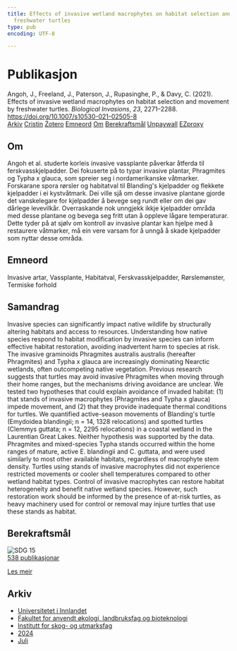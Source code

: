 ```yaml
---
title: Effects of invasive wetland macrophytes on habitat selection and movement by
  freshwater turtles
type: pub
encoding: UTF-8

---
```

<h1>Publikasjon</h1>
<article id="csl-bib-container-3I95N6AS" class="csl-bib-container">
  <div class="csl-bib-body"> <div class="csl-entry">Angoh, J., Freeland, J., Paterson, J., Rupasinghe, P., &#38; Davy, C. (2021). Effects of invasive wetland macrophytes on habitat selection and movement by freshwater turtles. <i>Biological Invasions</i>, <i>23</i>, 2271–2288. <a href="https://doi.org/10.1007/s10530-021-02505-8">https://doi.org/10.1007/s10530-021-02505-8</a></div> </div>
  <div class="csl-bib-buttons">
    <a href="#taxonomy-article-3I95N6AS" alt="archive" class="csl-bib-button">Arkiv</a>
    <a href="https://app.cristin.no/results/show.jsf?id=2280725" alt="Cristin" class="csl-bib-button">Cristin</a>
    <a href="http://zotero.org/groups/5881554/items/3I95N6AS" alt="Zotero" class="csl-bib-button">Zotero</a>
    <a href="#keywords-article-3I95N6AS" alt="keywords" class="csl-bib-button">Emneord</a>
    <a href="#about-article-3I95N6AS" alt="about_pub" class="csl-bib-button">Om</a>
    <a href="#sdg-article-3I95N6AS" alt="sdg" class="csl-bib-button">Berekraftsmål</a>
    <a href="https://link.springer.com/content/pdf/10.1007/s10530-021-02505-8.pdf" alt="Unpaywall" class="csl-bib-button">Unpaywall</a>
    <a href="https://link.springer.com/content/pdf/10.1007/s10530-021-02505-8.pdf" alt="EZproxy" class="csl-bib-button">EZproxy</a>
  </div>
  <div id="csl-bib-meta-container-3I95N6AS"></div>
</article>
<div id="csl-bib-meta-3I95N6AS" class="csl-bib-meta">
  <article id="about-article-3I95N6AS" class="about_pub-article">
    <h1>Om</h1>
    Angoh et al. studerte korleis invasive vassplante påverkar åtferda til ferskvasskjelpadder. Dei fokuserte på to typar invasive plantar, Phragmites og Typha x glauca, som spreier seg i nordamerikanske våtmarker. Forskarane spora rørsler og habitatval til Blanding's kjelpadder og flekkete kjelpadder i ei kystvåtmark. Dei ville sjå om desse invasive plantane gjorde det vanskelegare for kjelpadder å bevege seg rundt eller om dei gav dårlege levevilkår. Overraskande nok unngjekk ikkje kjelpadder områda med desse plantane og bevega seg fritt utan å oppleve lågare temperaturar. Dette tyder på at sjølv om kontroll av invasive plantar kan hjelpe med å restaurere våtmarker, må ein vere varsam for å unngå å skade kjelpadder som nyttar desse områda.
  </article>
  <article id="keywords-article-3I95N6AS" class="keywords-article">
    <h1>Emneord</h1>
    Invasive artar, Vassplante, Habitatval, Ferskvasskjelpadder, Rørslemønster, Termiske forhold
  </article>
  <article id="abstract-article-3I95N6AS" class="abstract-article">
    <h1>Samandrag</h1>
    Invasive species can significantly impact native wildlife by structurally altering habitats and access to resources. Understanding how native species respond to habitat modification by invasive species can inform effective habitat restoration, avoiding inadvertent harm to species at risk. The invasive graminoids Phragmites australis australis (hereafter Phragmites) and Typha x glauca are increasingly dominating Nearctic wetlands, often outcompeting native vegetation. Previous research suggests that turtles may avoid invasive Phragmites when moving through their home ranges, but the mechanisms driving avoidance are unclear. We tested two hypotheses that could explain avoidance of invaded habitat: (1) that stands of invasive macrophytes (Phragmites and Typha x glauca) impede movement, and (2) that they provide inadequate thermal conditions for turtles. We quantified active-season movements of Blanding's turtle (Emydoidea blandingii; n = 14, 1328 relocations) and spotted turtles (Clemmys guttata; n = 12, 2295 relocations) in a coastal wetland in the Laurentian Great Lakes. Neither hypothesis was supported by the data. Phragmites and mixed-species Typha stands occurred within the home ranges of mature, active E. blandingii and C. guttata, and were used similarly to most other available habitats, regardless of macrophyte stem density. Turtles using stands of invasive macrophytes did not experience restricted movements or cooler shell temperatures compared to other wetland habitat types. Control of invasive macrophytes can restore habitat heterogeneity and benefit native wetland species. However, such restoration work should be informed by the presence of at-risk turtles, as heavy machinery used for control or removal may injure turtles that use these stands as habitat.
  </article>
  <article id="sdg-article-3I95N6AS" class="sdg-article">
    <h1>Berekraftsmål</h1>
    <div class="sdg-container"><div id="sdg15" class="sdg">
        <img src="{{< params subfolder >}}images/sdg/sdg15_nn.png" class="image" alt="SDG 15">
        <div class="sdg-overlay">
          <a href="{{< params subfolder >}}nn/archive/?sdg=15#archive" class="sdg-publication-count"><span>538</span> publikasjonar</a>
          <p><a href="https://fn.no/om-fn/fns-baerekraftsmaal/livet-paa-land?lang=nno-NO" class="sdg-read-more">Les meir</a></p>
        </div>
      </div></div>
  </article>
  <article id="taxonomy-article-3I95N6AS" class="taxonomy-article">
    <h1>Arkiv</h1>
    <ul>
      <li><a href="{{< params subfolder >}}nn/archive/?key=3DCRN523">Universitetet i Innlandet</a></li>
      <li><a href="{{< params subfolder >}}nn/archive/?key=T77LXH6D">Fakultet for anvendt økologi, landbruksfag og bioteknologi</a></li>
      <li><a href="{{< params subfolder >}}nn/archive/?key=7TRARPE3">Institutt for skog- og utmarksfag</a></li>
      <li><a href="{{< params subfolder >}}nn/archive/?key=A4XX8HDP">2024</a></li>
      <li><a href="{{< params subfolder >}}nn/archive/?key=XQSCGFIL">Juli</a></li>
    </ul>
  </article>
</div>
